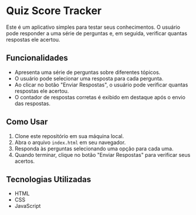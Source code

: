 # Quiz Score Tracker

Este é um aplicativo simples para testar seus conhecimentos. O usuário pode responder a uma série de perguntas e, em seguida, verificar quantas respostas ele acertou.

## Funcionalidades

- Apresenta uma série de perguntas sobre diferentes tópicos.
- O usuário pode selecionar uma resposta para cada pergunta.
- Ao clicar no botão "Enviar Respostas", o usuário pode verificar quantas respostas ele acertou.
- O contador de respostas corretas é exibido em destaque após o envio das respostas.

## Como Usar

1. Clone este repositório em sua máquina local.
2. Abra o arquivo `index.html` em seu navegador.
3. Responda às perguntas selecionando uma opção para cada uma.
4. Quando terminar, clique no botão "Enviar Respostas" para verificar seus acertos.

## Tecnologias Utilizadas

- HTML
- CSS
- JavaScript


